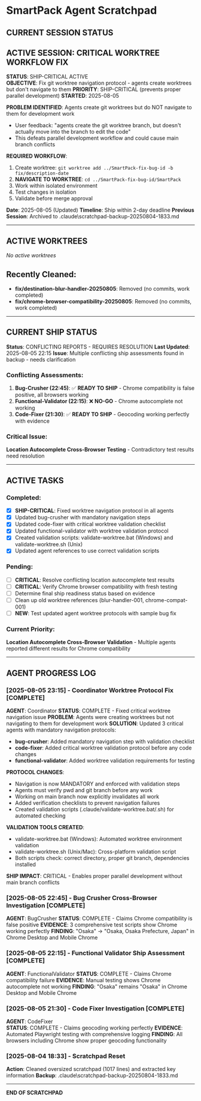 ﻿# SmartPack Agent Scratchpad

## CURRENT SESSION STATUS

## ACTIVE SESSION: CRITICAL WORKTREE WORKFLOW FIX

**STATUS**: SHIP-CRITICAL ACTIVE  
**OBJECTIVE**: Fix git worktree navigation protocol - agents create worktrees but don't navigate to them
**PRIORITY**: SHIP-CRITICAL (prevents proper parallel development)
**STARTED**: 2025-08-05

**PROBLEM IDENTIFIED**: Agents create git worktrees but do NOT navigate to them for development work
- User feedback: "agents create the git worktree branch, but doesn't actually move into the branch to edit the code"
- This defeats parallel development workflow and could cause main branch conflicts

**REQUIRED WORKFLOW**:
1. Create worktree: `git worktree add ../SmartPack-fix-bug-id -b fix/description-date`
2. **NAVIGATE TO WORKTREE**: `cd ../SmartPack-fix-bug-id/SmartPack` 
3. Work within isolated environment
4. Test changes in isolation
5. Validate before merge approval

**Date**: 2025-08-05 (Updated)
**Timeline**: Ship within 2-day deadline
**Previous Session**: Archived to .claude\scratchpad-backup-20250804-1833.md

---

## ACTIVE WORKTREES

_No active worktrees_

## Recently Cleaned:

- **fix/destination-blur-handler-20250805**: Removed (no commits, work completed)
- **fix/chrome-browser-compatibility-20250805**: Removed (no commits, work completed)

---

## CURRENT SHIP STATUS

**Status**: CONFLICTING REPORTS - REQUIRES RESOLUTION
**Last Updated**: 2025-08-05 22:15
**Issue**: Multiple conflicting ship assessments found in backup - needs clarification

### Conflicting Assessments:

1. **Bug-Crusher (22:45)**: ✅ **READY TO SHIP** - Chrome compatibility is false positive, all browsers working
2. **Functional-Validator (22:15)**: ❌ **NO-GO** - Chrome autocomplete not working
3. **Code-Fixer (21:30)**: ✅ **READY TO SHIP** - Geocoding working perfectly with evidence

### Critical Issue:

**Location Autocomplete Cross-Browser Testing** - Contradictory test results need resolution

---

## ACTIVE TASKS

### Completed:
- [x] **SHIP-CRITICAL**: Fixed worktree navigation protocol in all agents
- [x] Updated bug-crusher with mandatory navigation steps  
- [x] Updated code-fixer with critical worktree validation checklist
- [x] Updated functional-validator with worktree validation protocol
- [x] Created validation scripts: validate-worktree.bat (Windows) and validate-worktree.sh (Unix)
- [x] Updated agent references to use correct validation scripts

### Pending:

- [ ] **CRITICAL**: Resolve conflicting location autocomplete test results
- [ ] **CRITICAL**: Verify Chrome browser compatibility with fresh testing
- [ ] Determine final ship readiness status based on evidence
- [ ] Clean up old worktree references (blur-handler-001, chrome-compat-001)
- [ ] **NEW**: Test updated agent worktree protocols with sample bug fix

### Current Priority:

**Location Autocomplete Cross-Browser Validation** - Multiple agents reported different results for Chrome compatibility

---

## AGENT PROGRESS LOG

### [2025-08-05 23:15] - Coordinator Worktree Protocol Fix [COMPLETE]

**AGENT**: Coordinator
**STATUS**: COMPLETE - Fixed critical worktree navigation issue
**PROBLEM**: Agents were creating worktrees but not navigating to them for development work
**SOLUTION**: Updated 3 critical agents with mandatory navigation protocols:
- **bug-crusher**: Added mandatory navigation step with validation checklist
- **code-fixer**: Added critical worktree validation protocol before any code changes  
- **functional-validator**: Added worktree validation requirements for testing

**PROTOCOL CHANGES**:
- Navigation is now MANDATORY and enforced with validation steps
- Agents must verify pwd and git branch before any work
- Working on main branch now explicitly invalidates all work
- Added verification checklists to prevent navigation failures
- Created validation scripts (.claude/validate-worktree.bat/.sh) for automated checking

**VALIDATION TOOLS CREATED**:
- validate-worktree.bat (Windows): Automated worktree environment validation
- validate-worktree.sh (Unix/Mac): Cross-platform validation script
- Both scripts check: correct directory, proper git branch, dependencies installed

**SHIP IMPACT**: CRITICAL - Enables proper parallel development without main branch conflicts

### [2025-08-05 22:45] - Bug Crusher Cross-Browser Investigation [COMPLETE]

**AGENT**: BugCrusher
**STATUS**: COMPLETE - Claims Chrome compatibility is false positive
**EVIDENCE**: 3 comprehensive test scripts show Chrome working perfectly
**FINDING**: "Osaka" → "Osaka, Osaka Prefecture, Japan" in Chrome Desktop and Mobile Chrome

### [2025-08-05 22:15] - Functional Validator Ship Assessment [COMPLETE]

**AGENT**: FunctionalValidator
**STATUS**: COMPLETE - Claims Chrome compatibility failure
**EVIDENCE**: Manual testing shows Chrome autocomplete not working
**FINDING**: "Osaka" remains "Osaka" in Chrome Desktop and Mobile Chrome

### [2025-08-05 21:30] - Code Fixer Investigation [COMPLETE]

**AGENT**: CodeFixer  
**STATUS**: COMPLETE - Claims geocoding working perfectly
**EVIDENCE**: Automated Playwright testing with comprehensive logging
**FINDING**: All browsers including Chrome show proper geocoding functionality

### [2025-08-04 18:33] - Scratchpad Reset

**Action**: Cleaned oversized scratchpad (1017 lines) and extracted key information
**Backup**: .claude\scratchpad-backup-20250804-1833.md

---

**END OF SCRATCHPAD**
